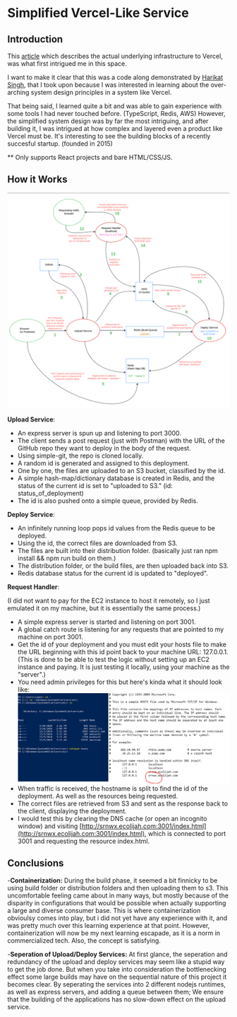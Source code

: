# Simplified Vercel-Like Service

## Introduction

This [article](https://vercel.com/blog/behind-the-scenes-of-vercels-infrastructure) which describes the actual underlying infrastructure to Vercel, was what first intrigued me in this space.

I want to make it clear that this was a code along demonstrated by [Harikat Singh](https://www.youtube.com/watch?v=c8_tafixiAs&list=LL&index=22&t=7945s), that I took upon because I was interested in learning about the over-arching system design principles in a system like Vercel.

That being said, I learned quite a bit and was able to gain experience with some tools I had never touched before. (TypeScript, Redis, AWS) However, the simplified system design was by far the most intriguing, and after building it, I was intrigued at how complex and layered even a product like Vercel must be. It's interesting to see the building blocks of a recently succesful startup. (founded in 2015)

** Only supports React projects and bare HTML/CSS/JS.

## How it Works

![system-architecture](system-arch.png)

**Upload Service**: 

- An express server is spun up and listening to port 3000.
- The client sends a post request (just with Postman) with the URL of the GitHub repo they want to deploy in the body of the request.
- Using simple-git, the repo is cloned locally.
- A random id is generated and assigned to this deployment.
- One by one, the files are uploaded to an S3 bucket, classified by the id.
- A simple hash-map/dictionary database is created in Redis, and the status of the current id is set to "uploaded to S3." (id: status_of_deployment)
- The id is also pushed onto a simple queue, provided by Redis.

**Deploy Service**:

- An infinitely running loop pops id values from the Redis queue to be deployed.
- Using the id, the correct files are downloaded from S3.
- The files are built into their distribution folder. (basically just ran npm install && npm run build on them.)
- The distribution folder, or the build files, are then uploaded back into S3.
- Redis database status for the current id is updated to "deployed".

**Request Handler**: 
 
(I did not want to pay for the EC2 instance to host it remotely, so I just emulated it on my machine, but it is essentially the same process.)

- A simple express server is started and listening on port 3001.
- A global catch route is listening for any requests that are pointed to my machine on port 3001.
- Get the id of your deployment and you must edit your hosts file to make the URL beginning with this id point back to your machine URL: 127.0.0.1. (This is done to be able to test the logic without setting up an EC2 instance and paying. It is just testing it locally, using your machine as the "server".)
- You need admin privileges for this but here's kinda what it should look like: ![hosts file](hosts.PNG)
- When traffic is received, the hostname is split to find the id of the deployment. As well as the resources being requested. 
- The correct files are retrieved from S3 and sent as the response back to the client, displaying the deployment.
- I would test this by clearing the DNS cache (or open an incognito window) and visiting [http://srnwx.ecolijah.com:3001/index.html](http://srnwx.ecolijah.com:3001/index.html), which is connected to port 3001 and requesting the resource index.html.

## Conclusions

-**Containerization:** During the build phase, it seemed a bit finnicky to be using build folder or distribution folders and then uploading them to s3. This uncomfortable feeling came about in many ways, but mostly because of the disparity in configurations that would be possible when actually supporting a large and diverse consumer base. This is where containerization obvioulsy comes into play, but i did not yet have any experience with it, and was pretty much over this learning experience at that point. However, containerization will now be my next learning escapade, as it is a norm in commercialized tech. Also, the concept is satisfying.

-**Seperation of Upload/Deploy Services:** At first glance, the seperation and redundancy of the upload and deploy services may seem like a stupid way to get the job done. But when you take into consideration the bottlenecking effect some large builds may have on the sequential nature of this project it becomes clear. By seperating the services into 2 different nodejs runtimes, as well as express servers, and adding a queue between them; We ensure that the building of the applications has no slow-down effect on the upload service.